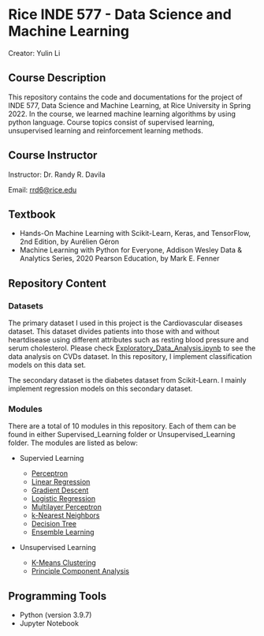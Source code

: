 # Rice INDE 577 - Data Science and Machine Learning

Creator: Yulin Li


## Course Description

This repository contains the code and documentations for the project of INDE 577, Data Science and Machine Learning, at Rice University in Spring 2022. In the course, we learned machine learning algorithms by using python language. Course topics consist of supervised learning, unsupervised learning and reinforcement learning methods.


## Course Instructor

Instructor: Dr. Randy R. Davila

Email: rrd6@rice.edu


## Textbook
- Hands-On Machine Learning with Scikit-Learn, Keras, and TensorFlow, 2nd Edition, by Aurélien Géron
- Machine Learning with Python for Everyone, Addison Wesley Data & Analytics Series, 2020 Pearson Education, by Mark E. Fenner


## Repository Content

### Datasets

The primary dataset I used in this project is the Cardiovascular diseases dataset. This dataset divides patients into those with and without heartdisease using different attributes such as resting blood pressure and serum cholesterol. Please check [Exploratory_Data_Analysis.ipynb]('') to see the data analysis on CVDs dataset. In this repository, I implement classification models on this data set.

The secondary dataset is the diabetes dataset from Scikit-Learn. I mainly implement regression models on this secondary dataset.

### Modules 

There are a total of 10 modules in this repository. Each of them can be found in either Supervised_Learning folder or Unsupervised_Learning folder. The modules are listed as below: 

- Supervied Learning
    - [Perceptron]()
    - [Linear Regression]()
    - [Gradient Descent]()
    - [Logistic Regression]()
    - [Multilayer Perceptron]()
    - [k-Nearest Neighbors]()
    - [Decision Tree]()
    - [Ensemble Learning]()

- Unsupervised Learning
    - [K-Means Clustering]()
    - [Principle Component Analysis]()


## Programming Tools
- Python (version 3.9.7)
- Jupyter Notebook









